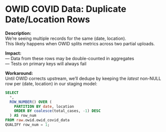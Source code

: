 # OWID COVID Data: Duplicate Date/Location Rows

**Description:**  
We’re seeing multiple records for the same (date, location).  
This likely happens when OWID splits metrics across two partial uploads.

**Impact:**  
—  Data from these rows may be double-counted in aggregates  
—  Tests on primary keys will always fail  

**Workaround:**  
Until OWID corrects upstream, we’ll dedupe by keeping the *latest* non-NULL row per (date, location) in our staging model:

```sql
SELECT
  *,
  ROW_NUMBER() OVER (
    PARTITION BY date, location
    ORDER BY coalesce(total_cases, -1) DESC
  ) AS row_num
FROM raw.owid.owid_covid_data
QUALIFY row_num = 1;
